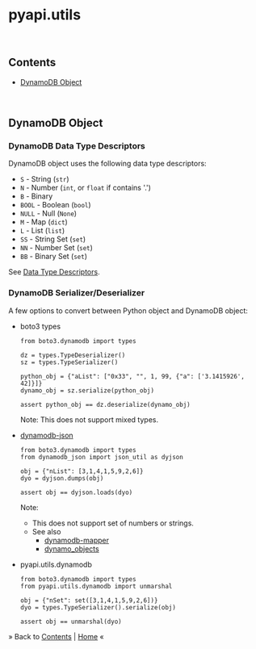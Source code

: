 # pyapi.utils


<br/><a name="contents"></a>
## Contents

  * [DynamoDB Object](#dynamodb-object)



<br/><a name="dynamodb-object"></a>
## DynamoDB Object

### DynamoDB Data Type Descriptors

  DynamoDB object uses the following data type descriptors:
  * `S` - String (`str`)
  * `N` - Number (`int`, or `float` if contains '.')
  * `B` - Binary
  * `BOOL` - Boolean (`bool`)
  * `NULL` - Null (`None`)
  * `M` - Map (`dict`)
  * `L` - List (`list`)
  * `SS` - String Set (`set`)
  * `NN` - Number Set (`set`)
  * `BB` - Binary Set (`set`)

  See [Data Type Descriptors](https://docs.aws.amazon.com/amazondynamodb/latest/developerguide/Programming.LowLevelAPI.html#Programming.LowLevelAPI.DataTypeDescriptors).

### DynamoDB Serializer/Deserializer

  A few options to convert between Python object and DynamoDB object:

  * boto3 types

    ```
    from boto3.dynamodb import types

    dz = types.TypeDeserializer()
    sz = types.TypeSerializer()

    python_obj = {"aList": ["0x33", "", 1, 99, {"a": ['3.1415926', 42]}]}
    dynamo_obj = sz.serialize(python_obj)

    assert python_obj == dz.deserialize(dynamo_obj)
    ```
    Note: This does not support mixed types.

  * [dynamodb-json](https://github.com/Alonreznik/dynamodb-json)

    ```
    from boto3.dynamodb import types
    from dynamodb_json import json_util as dyjson

    obj = {"nList": [3,1,4,1,5,9,2,6]}
    dyo = dyjson.dumps(obj)

    assert obj == dyjson.loads(dyo)
    ```
    Note:
    - This does not support set of numbers or strings.
    - See also
      - [dynamodb-mapper](https://pypi.org/project/dynamodb-mapper/)
      - [dynamo_objects](https://github.com/serebrov/dynamo_objects)

  * pyapi.utils.dynamodb

    ```
    from boto3.dynamodb import types
    from pyapi.utils.dynamodb import unmarshal

    obj = {"nSet": set([3,1,4,1,5,9,2,6])}
    dyo = types.TypeSerializer().serialize(obj)

    assert obj == unmarshal(dyo)
    ```



&raquo; Back to <a href="#contents">Contents</a> | <a href="../../README.md">Home</a> &laquo;

